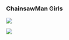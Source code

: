 ### ChainsawMan Girls

![](https://media1.tenor.com/m/s72apoizgZIAAAAd/chainsawman-girls.gif)

![](https://media1.tenor.com/m/JJU9i_JlXDMAAAAd/chainsaw-man-makima.gif)
